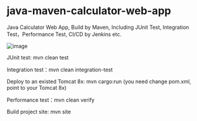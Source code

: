 # java-maven-calculator-web-app
Java Calculator Web App, Build by Maven, Including JUnit Test, Integration Test，Performance Test, CI/CD by Jenkins etc.

![image](https://github.com/maping/java-maven-calculator-web-app/raw/master/realworld-pipeline-flow.png)

JUnit test: mvn clean test

Integration test：mvn clean integration-test

Deploy to an existed Tomcat 8x: mvn cargo:run (you need change pom.xml, point to your Tomcat 8x)

Performance test：mvn clean verify

Build project site: mvn site
